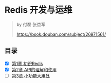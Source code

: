 # Redis 开发与运维

> by 付磊 张益军
>
> <https://book.douban.com/subject/26971561/>

## 目录

- [x] [第1章 初识Redis](./01_intro_redis.md)
- [x] [第2章 API的理解和使用](./02_api_usage.md)
- [ ] [第3章 小功能大用处](./03_features_and_usage.md)
